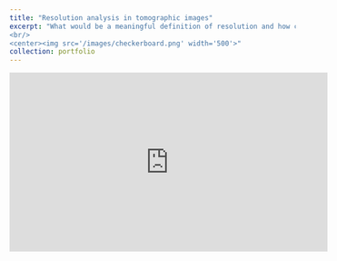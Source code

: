 ```yaml
---
title: "Resolution analysis in tomographic images"
excerpt: "What would be a meaningful definition of resolution and how can we quantify it?<br/>
<br/>
<center><img src='/images/checkerboard.png' width='500'>"
collection: portfolio
---
```


<p align="center">
<iframe width="560" height="315" src="https://www.youtube.com/embed/RjuZEzJvDls" title="YouTube video player" frameborder="0" allow="accelerometer; autoplay; clipboard-write; encrypted-media; gyroscope; picture-in-picture" allowfullscreen></iframe>